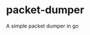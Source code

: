 # packet-dumper

<!--
#field
CTF

#groups
Tool

#languages
Go

#frames and libs

-->

A simple packet dumper in go
